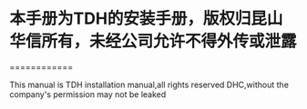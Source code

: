 
# 本手册为TDH的安装手册，版权归昆山华信所有，未经公司允许不得外传或泄露


============

This manual is TDH installation manual,all rights reserved DHC,without the company's permission may not be leaked
